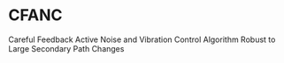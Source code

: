 # CFANC
Careful Feedback Active Noise and Vibration Control Algorithm Robust to Large Secondary Path Changes
